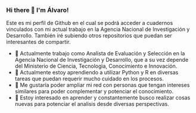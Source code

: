 ### Hi there 👋 I'm Álvaro!

Este es mi perfil de Github en el cual se podrá acceder a cuadernos vinculados con mi actual trabajo en la Agencia Nacional de Investigación y Desarrollo. También iré subiendo otros repositorios que puedan ser interesantes de compartir.

- 🔭 Actualmente trabajo como Analista de Evaluación y Selección en la Agencia Nacional de Investigación y Desarrollo, que a su vez depende del Ministerio de Ciencia, Tecnologìa, Conocimiento e Innovación.
- 🌱 Actualmente estoy aprendiendo a utilizar Python y R en diversas tareas que puedan requerir mucho cuidado en los procesos.
- 👯 Me gustaría poder ampliar mi red con personas que tengan intereses similares para poder complementar y potenciar el conocimiento.
- 🤔 Estoy interesado en aprender y constantemente busco realizar cosas nuevas para potenciar el analisis desde diversas perspectivas.
